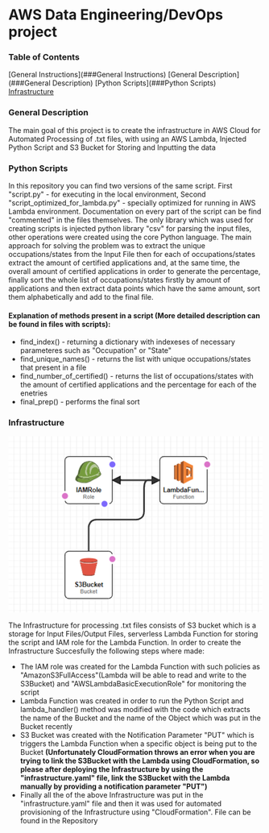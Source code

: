 # AWS Data Engineering/DevOps project

### Table of Contents
[General Instructions](###General Instructions)
[General Description](###General Description) 
[Python Scripts](###Python Scripts)
[Infrastructure](###Infrastructure) 

### General Description 

The main goal of this project is to create the infrastructure in AWS Cloud for
Automated Processing of .txt files, with using an AWS Lambda, Injected Python Script and S3 Bucket for Storing
and Inputting the data


### Python Scripts

In this repository you can find two versions of the same script. First "script.py" - for executing in the local environment, Second "script_optimized_for_lambda.py" - specially optimized for running
in AWS Lambda environment. Documentation on every part of the script can be find "commented" in the files themselves. The only library which was used for creating scripts is injected python library "csv"
for parsing the input files, other operations were created using the core Python language. The main approach for solving the problem was to extract the unique occupations/states from the Input File then 
for each of occupations/states extract the amount of certified applications and, at the same time, the overall amount of certified applications in order to generate the percentage, finally sort the whole 
list of occupations/states firstly by amount of applications and then extract data points which have the same amount, sort them alphabetically and add to the final file. 

 
#### Explanation of methods present in a script (More detailed description can be found in files with scripts):
* find_index() - returning a dictionary with indexeses of necessary parameteres such as "Occupation" or "State"
* find_unique_names() - returns the list with unique occupations/states that present in a file 
* find_number_of_certified() - returns the list of occupations/states with the amount of certified applications and the percentage for each of the enetries
* final_prep() - performs the final sort 

### Infrastructure
![Screenshot](Infrastructure.png)

The Infrastructure for processing .txt files consists of S3 bucket which is a storage for Input Files/Output Files, serverless Lambda Function for storing the script and IAM role for the Lambda 
Function. In order to create the Infrastructure Succesfully the following steps where made:
* The IAM role was created for the Lambda Function with such policies as "AmazonS3FullAccess"(Lambda will be able to read and write to the S3Bucket) and "AWSLambdaBasicExecutionRole" for monitoring the 
script
* Lambda Function was created in order to run the Python Script and lambda_handler() method was modified with the code which extracts the name of the Bucket and the name of the Object which was put in the Bucket
recently 
* S3 Bucket was created with the Notification Parameter "PUT" which is triggers the Lambda Function when a specific object is being put to the Bucket **(Unfortunately CloudFormation throws an error when you
are trying to link the S3Bucket with the Lambda using CloudFormation, so please after deploying the Infrastructure by using the "infrastructure.yaml" file, link the S3Bucket with the Lambda manually by providing a notification parameter "PUT")**
* Finally all the of the above Infrastructure was put in the "infrastructure.yaml" file and then it was used for automated provisioning of the Infrastructure using "CloudFormation". File can be found in the 
Repository
 
